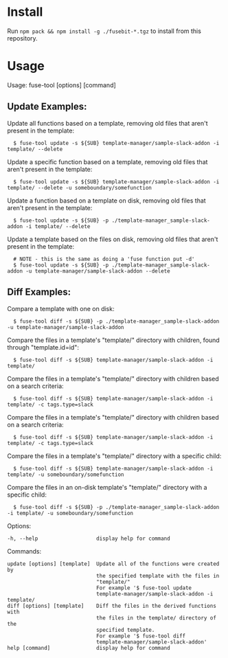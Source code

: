 # Install

Run `npm pack && npm install -g ./fusebit-*.tgz` to install from this repository.

# Usage

Usage: fuse-tool [options] [command]

## Update Examples:
  Update all functions based on a template, removing old files that aren't present in the template:
  ```
    $ fuse-tool update -s ${SUB} template-manager/sample-slack-addon -i template/ --delete
  ```

  Update a specific function based on a template, removing old files that aren't present in the template:
  ```
    $ fuse-tool update -s ${SUB} template-manager/sample-slack-addon -i template/ --delete -u someboundary/somefunction
  ```

  Update a function based on a template on disk, removing old files that aren't present in the template:
  ```
    $ fuse-tool update -s ${SUB} -p ./template-manager_sample-slack-addon -i template/ --delete
  ```

  Update a template based on the files on disk, removing old files that aren't present in the template:
  ```
    # NOTE - this is the same as doing a 'fuse function put -d'
    $ fuse-tool update -s ${SUB} -p ./template-manager_sample-slack-addon -u template-manager/sample-slack-addon --delete
  ```

## Diff Examples:
  Compare a template with one on disk:
  ```
    $ fuse-tool diff -s ${SUB} -p ./template-manager_sample-slack-addon -u template-manager/sample-slack-addon
  ```

  Compare the files in a template's "template/" directory with children, found through "template.id=id":
  ```
    $ fuse-tool diff -s ${SUB} template-manager/sample-slack-addon -i template/
  ```

  Compare the files in a template's "template/" directory with children based on a search criteria:
  ```
    $ fuse-tool diff -s ${SUB} template-manager/sample-slack-addon -i template/ -c tags.type=slack
  ```

  Compare the files in a template's "template/" directory with children based on a search criteria:
  ```
    $ fuse-tool diff -s ${SUB} template-manager/sample-slack-addon -i template/ -c tags.type=slack
  ```

  Compare the files in a template's "template/" directory with a specific child:
  ```
    $ fuse-tool diff -s ${SUB} template-manager/sample-slack-addon -i template/ -u someboundary/somefunction
  ```

  Compare the files in an on-disk template's "template/" directory with a specific child:
  ```
    $ fuse-tool diff -s ${SUB} -p ./template-manager_sample-slack-addon -i template/ -u someboundary/somefunction
  ```

Options:
  ```
  -h, --help                   display help for command
  ```

Commands:
  ```
  update [options] [template]  Update all of the functions were created by
                               the specified template with the files in
                               "template/"
                               For example '$ fuse-tool update
                               template-manager/sample-slack-addon -i template/
  diff [options] [template]    Diff the files in the derived functions with
                               the files in the template/ directory of the
                               specified template.
                               For example '$ fuse-tool diff
                               template-manager/sample-slack-addon'
  help [command]               display help for command
  ```
